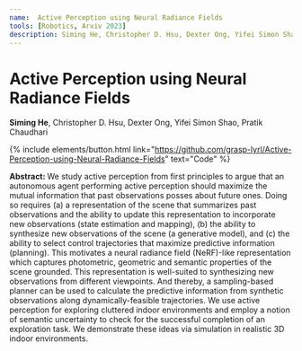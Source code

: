 ```yaml
---
name:  Active Perception using Neural Radiance Fields
tools: [Robotics, Arxiv 2023]
description: Siming He, Christopher D. Hsu, Dexter Ong, Yifei Simon Shao, Pratik Chaudhari
---
```


# Active Perception using Neural Radiance Fields

<b>Siming He</b>, Christopher D. Hsu, Dexter Ong, Yifei Simon Shao, Pratik Chaudhari<br>

{% include elements/button.html link="https://github.com/grasp-lyrl/Active-Perception-using-Neural-Radiance-Fields" text="Code" %}
<!-- {% include elements/button.html link="https://www.biorxiv.org/content/10.1101/2022.11.18.517134v1.abstract" text="Paper" %} -->

<b>Abstract: </b> We study active perception from first principles to argue that an autonomous agent performing active perception should maximize the mutual information that past observations posses about future ones. Doing so requires (a) a representation of the scene that summarizes past observations and the ability to update this representation to incorporate new observations (state estimation and mapping), (b) the ability to synthesize new observations of the scene (a generative model), and (c) the ability to select control trajectories that maximize predictive information (planning). This motivates a neural radiance field (NeRF)-like representation which captures photometric, geometric and semantic properties of the scene grounded. This representation is well-suited to synthesizing new observations from different viewpoints. And thereby, a sampling-based planner can be used to calculate the predictive information from synthetic observations along dynamically-feasible trajectories. We use active perception for exploring cluttered indoor environments and employ a notion of semantic uncertainty to check for the successful completion of an exploration task. We demonstrate these ideas via simulation in realistic 3D indoor environments. <br>